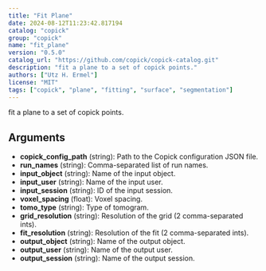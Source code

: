 ```yaml
---
title: "Fit Plane"
date: 2024-08-12T11:23:42.817194
catalog: "copick"
group: "copick"
name: "fit_plane"
version: "0.5.0"
catalog_url: "https://github.com/copick/copick-catalog.git"
description: "fit a plane to a set of copick points."
authors: ["Utz H. Ermel"]
license: "MIT"
tags: ["copick", "plane", "fitting", "surface", "segmentation"]
---
```


fit a plane to a set of copick points.

## Arguments

- **copick_config_path** (string): Path to the Copick configuration JSON file.
- **run_names** (string): Comma-separated list of run names.
- **input_object** (string): Name of the input object.
- **input_user** (string): Name of the input user.
- **input_session** (string): ID of the input session.
- **voxel_spacing** (float): Voxel spacing.
- **tomo_type** (string): Type of tomogram.
- **grid_resolution** (string): Resolution of the grid (2 comma-separated ints).
- **fit_resolution** (string): Resolution of the fit (2 comma-separated ints).
- **output_object** (string): Name of the output object.
- **output_user** (string): Name of the output user.
- **output_session** (string): Name of the output session.


